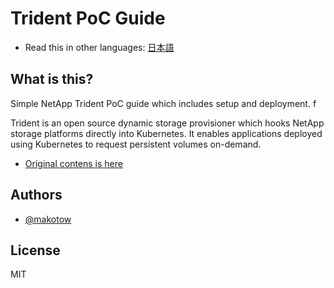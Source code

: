 # Trident PoC Guide

* Read this in other languages: [日本語](README.ja.md)

## What is this?

Simple NetApp Trident PoC guide which includes setup and deployment. f

Trident is an open source dynamic storage provisioner which hooks NetApp storage platforms directly into Kubernetes. It enables applications deployed using Kubernetes to request persistent volumes on-demand.

* [Original contens is here](https://netapp-trident.readthedocs.io/en/latest/index.html)

## Authors

- [@makotow](https://github.com/makotow)

## License

MIT

